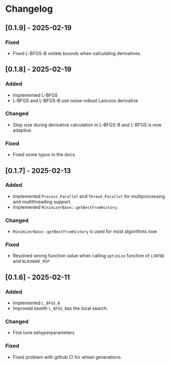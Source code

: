 # Changelog

## [0.1.9] - 2025-02-19
### Fixed
- Fixed L-BFGS-B violate bounds when calculating derivatives.

## [0.1.8] - 2025-02-19
### Added
- Implemented L-BFGS
- L-BFGS and L-BFGS-B use noise-robust Lanczos derivative 

### Changed
- Step size during derivative calculation in L-BFGS-B and L-BFGS is now adaptive.

### Fixed
- Fixed some typos in the docs.


## [0.1.7] - 2025-02-13
### Added
- Implemented `Process_Parallel` and `Thread_Parallel` for multiprocessing and multithreading support.
- Implemented `MinimizerBase::getBestFromHistory`.

### Changed
- `MinimizerBase::getBestFromHistory` is used for most algorithms now

### Fixed
- Resolved wrong function value when calling `optimize` function of `LSRTDE` and `NLDSHADE_RSP`

## [0.1.6] - 2025-02-11
### Added
- Implemented `L_BFGS_B` 
- Improved `DA`with `L_BFGS_B`as the local search. 

### Changed
- Fine tune `DA`hyperparameters

### Fixed
- Fixed problem with github CI for wheel generations. 

